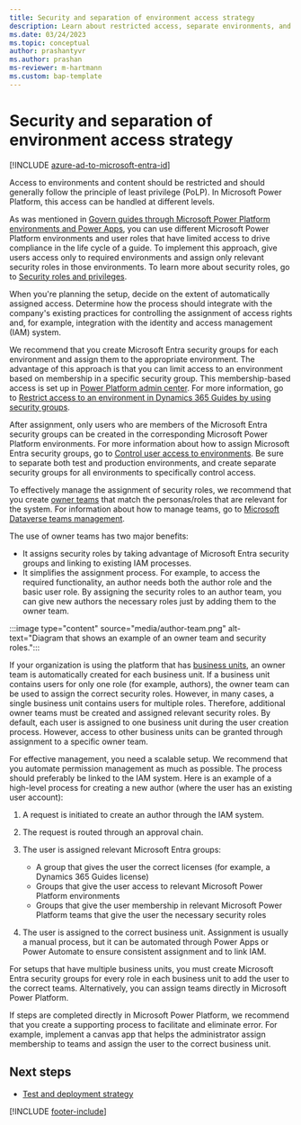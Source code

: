 ```yaml
---
title: Security and separation of environment access strategy
description: Learn about restricted access, separate environments, and other security controls.
ms.date: 03/24/2023
ms.topic: conceptual
author: prashantyvr
ms.author: prashan
ms-reviewer: m-hartmann
ms.custom: bap-template
---
```


# Security and separation of environment access strategy

[!INCLUDE [azure-ad-to-microsoft-entra-id](../../includes/azure-ad-to-microsoft-entra-id.md)]

Access to environments and content should be restricted and should generally follow the principle of least privilege (PoLP). In Microsoft Power Platform, this access can be handled at different levels.

As was mentioned in [Govern guides through Microsoft Power Platform environments and Power Apps](govern-guides-through-power-platform-environments-and-power-apps.md), you can use different Microsoft Power Platform environments and user roles that have limited access to drive compliance in the life cycle of a guide. To implement this approach, give users access only to required environments and assign only relevant security roles in those environments. To learn more about security roles, go to [Security roles and privileges](/power-platform/admin/security-roles-privileges).

When you're planning the setup, decide on the extent of automatically assigned access. Determine how the process should integrate with the company's existing practices for controlling the assignment of access rights and, for example, integration with the identity and access management (IAM) system.

We recommend that you create Microsoft Entra security groups for each environment and assign them to the appropriate environment. The advantage of this approach is that you can limit access to an environment based on membership in a specific security group. This membership-based access is set up in [Power Platform admin center](https://aka.ms/PPAC). For more information, go to [Restrict access to an environment in Dynamics 365 Guides by using security groups](../admin-security.md).

After assignment, only users who are members of the Microsoft Entra security groups can be created in the corresponding Microsoft Power Platform environments. For more information about how to assign Microsoft Entra security groups, go to [Control user access to environments](/power-platform/admin/control-user-access). Be sure to separate both test and production environments, and create separate security groups for all environments to specifically control access.

To effectively manage the assignment of security roles, we recommend that you create [owner teams](/power-apps/developer/data-platform/use-access-teams-owner-teams-collaborate-share-information) that match the personas/roles that are relevant for the system. For information about how to manage teams, go to [Microsoft Dataverse teams management](/power-platform/admin/manage-teams).

The use of owner teams has two major benefits:

- It assigns security roles by taking advantage of Microsoft Entra security groups and linking to existing IAM processes.
- It simplifies the assignment process. For example, to access the required functionality, an author needs both the author role and the basic user role. By assigning the security roles to an author team, you can give new authors the necessary roles just by adding them to the owner team.

:::image type="content" source="media/author-team.png" alt-text="Diagram that shows an example of an owner team and security roles.":::

If your organization is using the platform that has [business units](/power-platform/admin/create-edit-business-units), an owner team is automatically created for each business unit. If a business unit contains users for only one role (for example, authors), the owner team can be used to assign the correct security roles. However, in many cases, a single business unit contains users for multiple roles. Therefore, additional owner teams must be created and assigned relevant security roles. By default, each user is assigned to one business unit during the user creation process. However, access to other business units can be granted through assignment to a specific owner team.

For effective management, you need a scalable setup. We recommend that you automate permission management as much as possible. The process should preferably be linked to the IAM system. Here is an example of a high-level process for creating a new author (where the user has an existing user account):

1. A request is initiated to create an author through the IAM system.
1. The request is routed through an approval chain.
1. The user is assigned relevant Microsoft Entra groups:

    - A group that gives the user the correct licenses (for example, a Dynamics 365 Guides license)
    - Groups that give the user access to relevant Microsoft Power Platform environments
    - Groups that give the user membership in relevant Microsoft Power Platform teams that give the user the necessary security roles

1. The user is assigned to the correct business unit. Assignment is usually a manual process, but it can be automated through Power Apps or Power Automate to ensure consistent assignment and to link IAM.

For setups that have multiple business units, you must create Microsoft Entra security groups for every role in each business unit to add the user to the correct teams. Alternatively, you can assign teams directly in Microsoft Power Platform.

If steps are completed directly in Microsoft Power Platform, we recommend that you create a supporting process to facilitate and eliminate error. For example, implement a canvas app that helps the administrator assign membership to teams and assign the user to the correct business unit.

## Next steps

- [Test and deployment strategy](strategy-for-test-and-deployment.md)

[!INCLUDE [footer-include](../../includes/footer-banner.md)]
